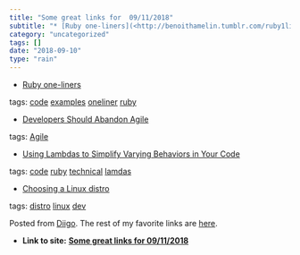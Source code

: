 ```yaml
---
title: "Some great links for  09/11/2018"
subtitle: "* [Ruby one-liners](<http://benoithamelin.tumblr.com/ruby1line/>)"
category: "uncategorized"
tags: []
date: "2018-09-10"
type: "rain"
---
```

* [Ruby one-liners](<http://benoithamelin.tumblr.com/ruby1line/>)

tags: [code](<https://www.diigo.com/user/pitosalas/code>)
[examples](<https://www.diigo.com/user/pitosalas/examples>)
[oneliner](<https://www.diigo.com/user/pitosalas/oneliner>)
[ruby](<https://www.diigo.com/user/pitosalas/ruby>)

  * [Developers Should Abandon Agile](<https://ronjeffries.com/articles/018-01ff/abandon-1/>)

tags: [Agile](<https://www.diigo.com/user/pitosalas/Agile>)

  * [Using Lambdas to Simplify Varying Behaviors in Your Code](<https://bbs-software.com/blog/2018/08/04/using-lambdas-to-simplify-varying-behaviors-in-your-code.html>)

tags: [code](<https://www.diigo.com/user/pitosalas/code>)
[ruby](<https://www.diigo.com/user/pitosalas/ruby>)
[technical](<https://www.diigo.com/user/pitosalas/technical>)
[lamdas](<https://www.diigo.com/user/pitosalas/lamdas>)

  * [Choosing a Linux distro](<https://dev.to/rapidnerd/choosing-a-linux-distro-1nhb?utm_source=Newsletter+Subscribers&utm_campaign=65231c8f48-EMAIL_CAMPAIGN_2018_08_20_10_19&utm_medium=email&utm_term=0_d8f11d5d1e-65231c8f48-154336497>)

tags: [distro](<https://www.diigo.com/user/pitosalas/distro>)
[linux](<https://www.diigo.com/user/pitosalas/linux>)
[dev](<https://www.diigo.com/user/pitosalas/dev>)

Posted from [Diigo](<https://www.diigo.com>). The rest of my favorite links
are [here](<https://www.diigo.com/user/pitosalas>).


* **Link to site:** **[Some great links for  09/11/2018](None)**